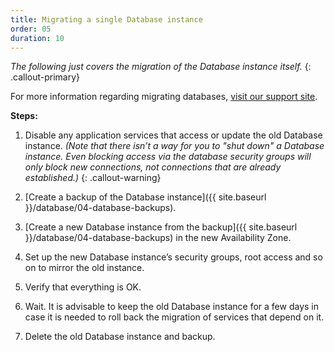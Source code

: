 ```yaml
---
title: Migrating a single Database instance
order: 05
duration: 10
---
```

*The following just covers the migration of the Database instance itself.*
 {: .callout-primary}

For more information regarding migrating databases, [visit our support site](https://support.ehelp.edu.au/support/solutions/articles/6000246735-migrating-a-database).

**Steps:**
1. Disable any application services that access or update the old Database instance.
*(Note that there isn’t a way for you to "shut down" a Database instance.  Even blocking access via the database security groups will only block new connections, not connections that are already established.)*
 {: .callout-warning}

1. [Create a backup of the Database instance]({{ site.baseurl }}/database/04-database-backups).

1. [Create a new Database instance from the backup]({{ site.baseurl }}/database/04-database-backups) in the new Availability Zone.

1. Set up the new Database instance’s security groups, root access and so on to mirror the old instance.

1. Verify that everything is OK.

1. Wait.  It is advisable to keep the old Database instance for a few days in case it is needed to roll back the migration of services that depend on it.

1. Delete the old Database instance and backup.